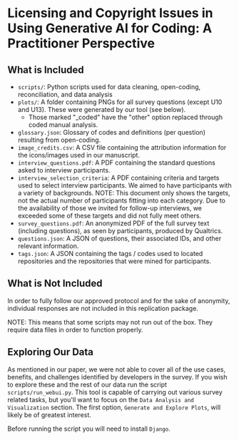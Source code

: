 # Licensing and Copyright Issues in Using Generative AI for Coding: A Practitioner Perspective

## What is Included
- `scripts/`: Python scripts used for data cleaning, open-coding, reconciliation, and data analysis
- `plots/`: A folder containing PNGs for all survey questions (except U10 and U13). These were generated by our tool (see below).
  - Those marked "_coded" have the "other" option replaced through coded manual analysis.  
- `glossary.json`: Glossary of codes and definitions (per question) resulting from open-coding.
- `image_credits.csv`: A CSV file containing the attribution information for the icons/images used in our manuscript. 
- `interview_questions.pdf`: A PDF containing the standard questions asked to interview participants.
- `interview_selection_criteria`: A PDF containing criteria and targets used to select interview participants.  We aimed to have participants with a variety of backgrounds.  NOTE: This document only shows the targets, not the actual number of participants fitting into each category. Due to the availability of those we invited for follow-up interviews, we exceeded some of these targets and did not fully meet others.
- `survey_questions.pdf`: An anonymized PDF of the full survey text (including questions), as seen by participants, produced by Qualtrics.
- `questions.json`: A JSON of questions, their associated IDs, and other relevant information.
- `tags.json`: A JSON containing the tags / codes used to located repositories and the repositories that were mined for participants.

## What is Not Included
In order to fully follow our approved protocol and for the sake of anonymity, individual responses are not included in this replication package.

NOTE: This means that some scripts may not run out of the box.  They require data files in order to function properly.

## Exploring Our Data
As mentioned in our paper, we were not able to cover all of the use cases, benefits, and challenges identified by developers in the survey.  If you wish to explore these and the rest of our data run the script `scripts/run_webui.py`.  This tool is capable of carrying out various survey related tasks, but you'll want to focus on the `Data Analysis and Visualization` section.  The first option, `Generate and Explore Plots`, will likely be of greatest interest.

Before running the script you will need to install `Django`.
